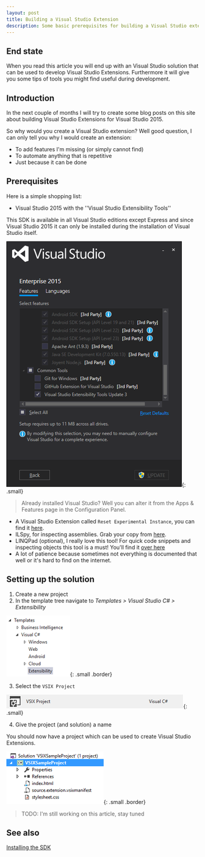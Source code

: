 ```yaml
---
layout: post
title: Building a Visual Studio Extension
description: Some basic prerequisites for building a Visual Studio extension
---
```


## End state

When you read this article you will end up with an Visual Studio solution that can be used to develop Visual Studio Extensions. Furthermore it will give you some tips of tools you might find useful during development.


## Introduction
In the next couple of months I will try to create some blog posts on this site about building Visual Studio Extensions for Visual Studio 2015.

So why would you create a Visual Studio extension? Well good question, I can only tell you why I would create an extension:

- To add features I'm missing (or simply cannot find)
- To automate anything that is repetitive
- Just because it can be done 


## Prerequisites

Here is a simple shopping list:

- Visual Studio 2015 with the ''Visual Studio Extensibility Tools''

This SDK is available in all Visual Studio editions except Express and since Visual Studio 2015 it can only be installed during the installation of Visual Studio itself.

![alt text][vs-setup]{: .small}

> Already installed Visual Studio? 
> Well you can alter it from the Apps & Features page in the Configuration Panel.

- A Visual Studio Extension called `Reset Experimental Instance`, you can find it [here](https://visualstudiogallery.msdn.microsoft.com/ca73dffb-0ab4-4b94-a45a-f288112120a3).
- ILSpy, for inspecting assemblies. Grab your copy from [here](http://ilspy.net/).
- LINQPad (optional), I really love this tool! For quick code snippets and inspecting objects this tool is a must! You'll find it [over here](https://www.linqpad.net/) 
- A lot of patience because sometimes not everything is documented that well or it's hard to find on the internet.


## Setting up the solution

1. Create a new project
2. In the template tree navigate to *Templates > Visual Studio C# > Extensibility*

![alt text][template-tree]{: .small .border}  

3. Select the `VSIX Project`

![alt text][project-type]{: .small}

4. Give the project (and solution) a name

You should now have a project which can be used to create Visual Studio Extensions.

![alt text][sample-solution]{: .small .border}



> TODO: I'm still working on this article, stay tuned


## See also
[Installing the SDK](https://msdn.microsoft.com/en-us/library/mt683786.aspx)

[vs-setup]: /images/2016-10-01-Building-A-Visual-Studio-Extension/setup.png "Visual Studio Setup"
[template-tree]: /images/2016-10-01-Building-A-Visual-Studio-Extension/template-tree.png "Template tree"
[project-type]: /images/2016-10-01-Building-A-Visual-Studio-Extension/project-type.png "VSIX Project Type"
[sample-solution]: /images/2016-10-01-Building-A-Visual-Studio-Extension/sample-solution.png "Sample solution"
